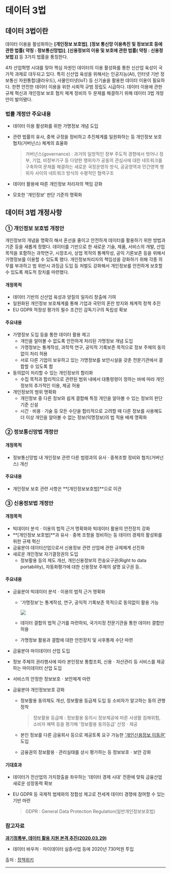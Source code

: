 # 데이터 3법



## 데이터 3법이란

  데이터 이용을 활성화하는 **[개인정보 보호법]**, **[정보 통신망 이용촉진 및 정보보호 등에 관한 법률( 약칭 : 정보통신망법)]**, **[신용정보의 이용 및 보호에 관한 법률( 약칭 : 신용정보법 )]** 등 3가지 법률을 통칭한다.

  4차 산업혁명 시대를 맞아 핵심 자원인 데이터의 이용 활성화를 통한 신산업 육성이 국가적 과제로 대두되고 있다. 특히 신산업 육성을 위해서는 인공지능(AI), 인터넷 기반 정보통신 자원통합(클라우드), 사물인터넷(IoT) 등 신기술을 활용한 데이터 이용이 필요하다. 한편 안전한 데이터 이용을 위한 사회적 규범 정립도 시급하다. 데이터 이용에 관한 규제 혁신과 개인정보 보호 협치 체계 정비의 두 문제를 해결하기 위해 데이터 3법 개정안이 발의됐다.

  

### 법률 개정안 주요내용

- 데이터 이용 활성화를 위한 가명정보 개념 도입

- 관련 법률의 유사, 중복 규정을 정비하고 추진체계를 일원화하는 등 개인정보 보호 협치(거버넌스) 체계의 효율화

  > 거버넌스(governance) : 과거의 일방적인 정부 주도적 경향에서 벗어나 정부, 기업, 비정부기구 등 다양한 행위자가 공동의 관심사에 대한 네트워크를 구축하여 문제를 해결하는 새로운 국정운영의 방식, 공공영역과 민간영역 행위자 사이의 네트워크 방식의 수평적인 협력구조

- 데이터 활용에 따른 개인정보 처리자의 책임 강화
- 모호한 '개인정보' 판단 기준의 명확화



## 데이터 3법 개정사항

### ① 개인정보 보호법 개정안

  개인정보의 개념을 명확히 해서 혼선을 줄이고 안전하게 데이터를 활용하기 위한 방법과 기준 등을 새롭게 정했다. 데이터를 기반으로 한 새로운 기술, 제품, 서비스의 개발, 산업 목적을 포함하는 과학연구, 시장조사, 상업 목적의 통꼐작성, 공익 기론보존 등을 위해서 가명정보를 이용할 수 있도록 했다. 개인정보처리자의 책임성을 강화하기 위해 각종 의무를 부과하고 법 위반시 과징금 도입 등 처벌도 강화해서 개인정보를 안전하게 보호할 수 있도록 제도적 장치를 마련했다.



#### 개정목적

- 데이터 기반의 신산업 육성과 양질의 일자리 창출에 기여
- 일원화된 개인정보 보호체계를 통해 기업과 국민의 혼란 방지와 체계적 정책 추진
- EU GDPR 적정성 평가의 필수 조건인 감독기구의 독립성 확보



#### 주요내용

- 가명정보 도입 등을 통한 데이터 활용 제고
  - 개인을 알아볼 수 없도록 안전하게 처리된 가명정보 개념 도입
  - 가명정보는 통계작성, 과학적 연구, 공익적 기록보존 목적으로 정보 주체의 동의없이 처리 허용
  - 서로 다른 기업이 보유하고 있는 가명정보를 보안시설을 갖춘 전문기관에서 결합할 수 있도록 함
- 동의없이 처리할 수 있는 개인정보의 합리화
  - 수집 목적과 합리적으로 관련된 범위 내에서 대통령령이 정하는 바에 따라 개인정보의 추가적인 이용, 제공 허용
- 개인정보의 범위 명확화
  - 개인정보 중 다른 정보와 쉽게 결합해 특정 개인을 알아볼 수 있는 정보의 판단 기준 신설
  - 시간 · 비용 · 기술 등 모든 수단을 합리적으로 고려할 때 다른 정보를 사용해도 더 이상 개인을 알아볼 수 없는 정보(익명정보)의 법 적용 배제 명확화



### ② 정보통신망법 개정안

#### 개정목적

- 정보통신망법 내 개인정보 관련 다른 법령과의 유사 · 중복조항 정비와 협치(거버넌스) 개선



#### 주요내용

- 개인정보 보호 관련 사항은 **[개인정보보호법]**으로 이관



### ③ 신용정보법 개정안

#### 개정목적

- 빅데이터 분석ㆍ이용의 법적 근거 명확화와 빅데이터 활용의 안전장치 강화
- **[개인정보 보호법]**과 유사ㆍ중복 조항을 정비하는 등 데이터 경제의 활성화를 위한 규제 혁신
- 금융분야 데이터산업으로서 신용정보 관련 산업에 관한 규제체계 선진화
- 새로운 개인정보 자기결정권의 도입
  - 정보활용 등의 제도 개선, 개인신용정보의 전송요구권(Right to data portability), 자동화평가에 대한 신용정보 주체의 설명 요구권 등..



#### 주요내용

- 금융분야 빅데이터 분석ㆍ이용의 법적 근거 명확화
  - '가명정보'는 통계작성, 연구, 공익적 기록보존 목적으로 동의없이 활용 가능

    ![](https://www.korea.kr/newsWeb/resources/temp/images/000130/3-1_%EB%8D%B0%EC%9D%B4%ED%84%B03%EB%B2%95.jpg) 

  - 데이터 결합의 법적 근거를 마련하되, 국가지정 전문기관을 통한 데이터 결합만 허용

  - 가명정보 활용과 결합에 대한 안전장치 및 사후통제 수단 마련

-  금융분야 마이데이터 산업 도입

  - 정보 주체의 권리행사에 따라 본인정보 통합조회, 신용ㆍ자산관리 등 서비스를 제공하는 마이데이터 산업 도입
  - 서비스의 안정한 정보보호ㆍ보안체계 마련



- 금융분야 개인정보보호 강화

  - 정보활용 동의제도 개선, 정보활용 등급제 도입 등 소비자가 알고하는 동의 관행 정착

    > 정보활용 등급제 : 정보활용 동의시 정보제공에 따른 사생활 침해위험, 소비자 혜택 등을 평가해 '정보활용 동의등급' 산정ㆍ제공

  - 본인 정보를 다른 금융회사 등으로 제공토록 요구 가능한 ['개인신용정보 이동권'](https://github.com/souvenir718/Cloud-Study/blob/master/MyData/%EA%B0%9C%EC%9D%B8%EC%A0%95%EB%B3%B4%20%EC%9D%B4%EB%8F%99%EA%B6%8C.md) 도입

  - 금융권의 정보활용ㆍ관리실태를 상시 평가하는 등 정보보호ㆍ보안 강화



#### 기대효과

- 데이터가 전산업의 가치창출을 좌우하는 '데이터 경제 시대' 전환에 맞춰 금융산업 새로운 성장동력 확보

- EU GDPR 등 국제적 법제와의 정합성 제고로 전세계 데이터 경쟁에 참여할 수 있는 기반 마련

  > GDPR : General Data Protection Regulation(일반개인정보보호법)





### 참고자료

[**과기정통부, 데이터 활용 지원 본격 추진(2020.03.29)**](https://www.korea.kr/news/pressReleaseView.do?newsId=156382638)

- 데이터 바우처ㆍ마이데이터 실증사업 등에 2020년 730억원 투입





출처 : [정책위키](https://www.korea.kr/special/policyCurationView.do?newsId=148867915)

----

